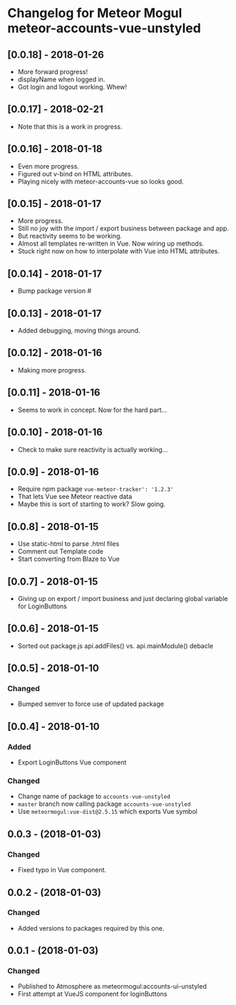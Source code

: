 # Changelog for Meteor Mogul meteor-accounts-vue-unstyled

## [0.0.18] - 2018-01-26

- More forward progress!
- displayName when logged in.
- Got login and logout working.  Whew!

## [0.0.17] - 2018-02-21

- Note that this is a work in progress.

## [0.0.16] - 2018-01-18

- Even more progress.
- Figured out v-bind on HTML attributes.
- Playing nicely with meteor-accounts-vue so looks good.

## [0.0.15] - 2018-01-17

- More progress.
- Still no joy with the import / export business between package and app.
- But reactivity seems to be working.
- Almost all templates re-written in Vue.  Now wiring up methods.
- Stuck right now on how to interpolate with Vue into HTML attributes.

## [0.0.14] - 2018-01-17

- Bump package version #

## [0.0.13] - 2018-01-17

- Added debugging, moving things around.

## [0.0.12] - 2018-01-16

- Making more progress.

## [0.0.11] - 2018-01-16

- Seems to work in concept.  Now for the hard part...

## [0.0.10] - 2018-01-16

- Check to make sure reactivity is actually working...

## [0.0.9] - 2018-01-16

- Require npm package `vue-meteor-tracker': '1.2.3'`
- That lets Vue see Meteor reactive data
- Maybe this is sort of starting to work?  Slow going.

## [0.0.8] - 2018-01-15

- Use static-html to parse .html files
- Comment out Template code
- Start converting from Blaze to Vue

## [0.0.7] - 2018-01-15

- Giving up on export / import business and just declaring global variable for LoginButtons

## [0.0.6] - 2018-01-15

- Sorted out package.js api.addFiles() vs. api.mainModule() debacle

## [0.0.5] - 2018-01-10

### Changed

* Bumped semver to force use of updated package

## [0.0.4] - 2018-01-10

### Added

* Export LoginButtons Vue component

### Changed

* Change name of package to `accounts-vue-unstyled`
* `master` branch now calling package `accounts-vue-unstyled`
* Use `meteormogul:vue-dist@2.5.15` which exports Vue symbol

## 0.0.3 - (2018-01-03)

### Changed

* Fixed typo in Vue component.

## 0.0.2 - (2018-01-03)

### Changed

* Added versions to packages required by this one.

## 0.0.1 - (2018-01-03)

### Changed

* Published to Atmosphere as meteormogul:accounts-ui-unstyled
* First attempt at VueJS component for loginButtons
